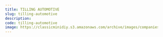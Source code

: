 ```yaml
---
title: TILLING AUTOMOTIVE
slug: tilling-automotive
description:
code: tilling-automotive
image: https://classicminidiy.s3.amazonaws.com/archive/images/companies/wpd971a833_06.png
---
```


<!-- Content of the page -->

##

    
